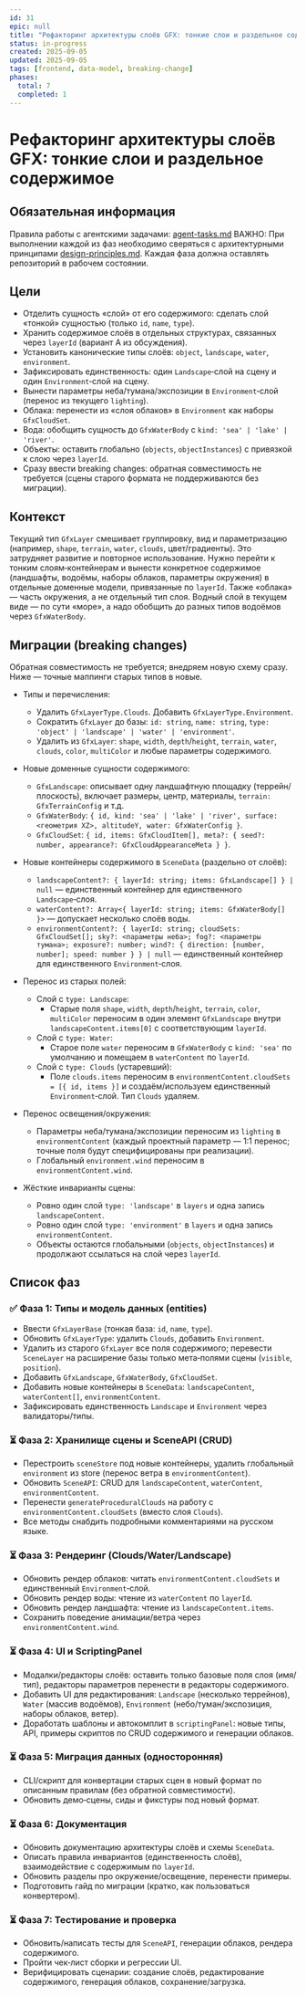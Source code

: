 ```yaml
---
id: 31
epic: null
title: "Рефакторинг архитектуры слоёв GFX: тонкие слои и раздельное содержимое"
status: in-progress
created: 2025-09-05
updated: 2025-09-05
tags: [frontend, data-model, breaking-change]
phases:
  total: 7
  completed: 1
---
```


# Рефакторинг архитектуры слоёв GFX: тонкие слои и раздельное содержимое

## Обязательная информация
Правила работы с агентскими задачами: [agent-tasks.md](../../../../docs/development/workflows/agent-tasks.md)
ВАЖНО: При выполнении каждой из фаз необходимо сверяться с архитектурными принципами [design-principles.md](../../../../docs/architecture/design-principles.md). Каждая фаза должна оставлять репозиторий в рабочем состоянии.

## Цели
- Отделить сущность «слой» от его содержимого: сделать слой «тонкой» сущностью (только `id`, `name`, `type`).
- Хранить содержимое слоёв в отдельных структурах, связанных через `layerId` (вариант A из обсуждения).
- Установить канонические типы слоёв: `object`, `landscape`, `water`, `environment`.
- Зафиксировать единственность: один `Landscape`‑слой на сцену и один `Environment`‑слой на сцену.
- Вынести параметры неба/тумана/экспозиции в `Environment`‑слой (перенос из текущего `lighting`).
- Облака: перенести из «слоя облаков» в `Environment` как наборы `GfxCloudSet`.
- Вода: обобщить сущность до `GfxWaterBody` с `kind: 'sea' | 'lake' | 'river'`.
- Объекты: оставить глобально (`objects`, `objectInstances`) с привязкой к слою через `layerId`.
- Сразу ввести breaking changes: обратная совместимость не требуется (сцены старого формата не поддерживаются без миграции).

## Контекст
Текущий тип `GfxLayer` смешивает группировку, вид и параметризацию (например, `shape`, `terrain`, `water`, `clouds`, цвет/градиенты). Это затрудняет развитие и повторное использование. Нужно перейти к тонким слоям‑контейнерам и вынести конкретное содержимое (ландшафты, водоёмы, наборы облаков, параметры окружения) в отдельные доменные модели, привязанные по `layerId`. Также «облака» — часть окружения, а не отдельный тип слоя. Водный слой в текущем виде — по сути «море», а надо обобщить до разных типов водоёмов через `GfxWaterBody`.

## Миграции (breaking changes)
Обратная совместимость не требуется; внедряем новую схему сразу. Ниже — точные маппинги старых типов в новые.

- Типы и перечисления:
  - Удалить `GfxLayerType.Clouds`. Добавить `GfxLayerType.Environment`.
  - Сократить `GfxLayer` до базы: `id: string`, `name: string`, `type: 'object' | 'landscape' | 'water' | 'environment'`.
  - Удалить из `GfxLayer`: `shape`, `width`, `depth`/`height`, `terrain`, `water`, `clouds`, `color`, `multiColor` и любые параметры содержимого.

- Новые доменные сущности содержимого:
  - `GfxLandscape`: описывает одну ландшафтную площадку (террейн/плоскость), включает размеры, центр, материалы, `terrain: GfxTerrainConfig` и т.д.
  - `GfxWaterBody`: `{ id, kind: 'sea' | 'lake' | 'river', surface: <геометрия XZ>, altitudeY, water: GfxWaterConfig }`.
  - `GfxCloudSet`: `{ id, items: GfxCloudItem[], meta?: { seed?: number, appearance?: GfxCloudAppearanceMeta } }`.

- Новые контейнеры содержимого в `SceneData` (раздельно от слоёв):
  - `landscapeContent?: { layerId: string; items: GfxLandscape[] } | null` — единственный контейнер для единственного `Landscape`‑слоя.
  - `waterContent?: Array<{ layerId: string; items: GfxWaterBody[] }>` — допускает несколько слоёв воды.
  - `environmentContent?: { layerId: string; cloudSets: GfxCloudSet[]; sky?: <параметры неба>; fog?: <параметры тумана>; exposure?: number; wind?: { direction: [number, number]; speed: number } } | null` — единственный контейнер для единственного `Environment`‑слоя.

- Перенос из старых полей:
  - Слой с `type: Landscape`:
    - Старые поля `shape`, `width`, `depth`/`height`, `terrain`, `color`, `multiColor` переносим в один элемент `GfxLandscape` внутри `landscapeContent.items[0]` с соответствующим `layerId`.
  - Слой с `type: Water`:
    - Старое поле `water` переносим в `GfxWaterBody` с `kind: 'sea'` по умолчанию и помещаем в `waterContent` по `layerId`.
  - Слой с `type: Clouds` (устаревший):
    - Поле `clouds.items` переносим в `environmentContent.cloudSets = [{ id, items }]` и создаём/используем единственный `Environment`‑слой. Тип `Clouds` удаляем.

- Перенос освещения/окружения:
  - Параметры неба/тумана/экспозиции переносим из `lighting` в `environmentContent` (каждый проектный параметр — 1:1 перенос; точные поля будут специфицированы при реализации).
  - Глобальный `environment.wind` переносим в `environmentContent.wind`.

- Жёсткие инварианты сцены:
  - Ровно один слой `type: 'landscape'` в `layers` и одна запись `landscapeContent`.
  - Ровно один слой `type: 'environment'` в `layers` и одна запись `environmentContent`.
  - Объекты остаются глобальными (`objects`, `objectInstances`) и продолжают ссылаться на слой через `layerId`.

## Список фаз

### ✅ Фаза 1: Типы и модель данных (entities)
- Ввести `GfxLayerBase` (тонкая база: `id`, `name`, `type`).
- Обновить `GfxLayerType`: удалить `Clouds`, добавить `Environment`.
- Удалить из старого `GfxLayer` все поля содержимого; перевести `SceneLayer` на расширение базы только мета‑полями сцены (`visible`, `position`).
- Добавить `GfxLandscape`, `GfxWaterBody`, `GfxCloudSet`.
- Добавить новые контейнеры в `SceneData`: `landscapeContent`, `waterContent[]`, `environmentContent`.
- Зафиксировать единственность `Landscape` и `Environment` через валидаторы/типы.

### ⏳ Фаза 2: Хранилище сцены и SceneAPI (CRUD)
- Перестроить `sceneStore` под новые контейнеры, удалить глобальный `environment` из store (перенос ветра в `environmentContent`).
- Обновить `SceneAPI`: CRUD для `landscapeContent`, `waterContent`, `environmentContent`.
- Перенести `generateProceduralClouds` на работу с `environmentContent.cloudSets` (вместо слоя `Clouds`).
- Все методы снабдить подробными комментариями на русском языке.

### ⏳ Фаза 3: Рендеринг (Clouds/Water/Landscape)
- Обновить рендер облаков: читать `environmentContent.cloudSets` и единственный `Environment`‑слой.
- Обновить рендер воды: чтение из `waterContent` по `layerId`.
- Обновить рендер ландшафта: чтение из `landscapeContent.items`.
- Сохранить поведение анимации/ветра через `environmentContent.wind`.

### ⏳ Фаза 4: UI и ScriptingPanel
- Модалки/редакторы слоёв: оставить только базовые поля слоя (имя/тип), редакторы параметров перенести в редакторы содержимого.
- Добавить UI для редактирования: `Landscape` (несколько террейнов), `Water` (массив водоёмов), `Environment` (небо/туман/экспозиция, наборы облаков, ветер).
- Доработать шаблоны и автокомплит в `scriptingPanel`: новые типы, API, примеры скриптов по CRUD содержимого и генерации облаков.

### ⏳ Фаза 5: Миграция данных (односторонняя)
- CLI/скрипт для конвертации старых сцен в новый формат по описанным правилам (без обратной совместимости).
- Обновить демо‑сцены, сиды и фикстуры под новый формат.

### ⏳ Фаза 6: Документация
- Обновить документацию архитектуры слоёв и схемы `SceneData`.
- Описать правила инвариантов (единственность слоёв), взаимодействие с содержимым по `layerId`.
- Обновить разделы про окружение/освещение, перенести примеры.
- Подготовить гайд по миграции (кратко, как пользоваться конвертером).

### ⏳ Фаза 7: Тестирование и проверка
- Обновить/написать тесты для `SceneAPI`, генерации облаков, рендера содержимого.
- Пройти чек‑лист сборки и регрессии UI.
- Верифицировать сценарии: создание слоёв, редактирование содержимого, генерация облаков, сохранение/загрузка.
